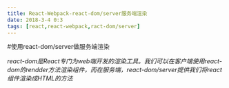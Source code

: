 ```yaml
---
title: React-Webpack-react-dom/server服务端渲染
date: 2018-3-4 0:3
tags: [react,react-webpack,ract-dom/server]
---
```


#使用react-dom/server做服务端渲染

*react-dom是React专门为web端开发的渲染工具。我们可以在客户端使用react-dom的rendder方法渲染组件，而在服务端，react-dom/server提供我们将react组件渲染成HTML的方法*


